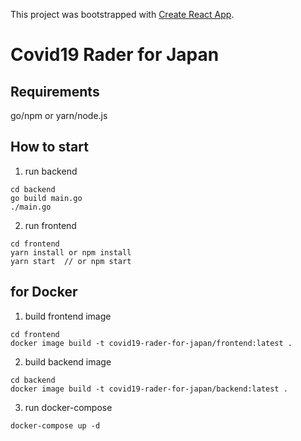 This project was bootstrapped with [Create React App](https://github.com/facebook/create-react-app).

# Covid19 Rader for Japan

## Requirements
go/npm or yarn/node.js

## How to start

1. run backend
```
cd backend
go build main.go
./main.go
```

2. run frontend
```
cd frontend
yarn install or npm install
yarn start  // or npm start
```

## for Docker

1. build frontend image

```
cd frontend
docker image build -t covid19-rader-for-japan/frontend:latest .
```

2. build backend image 

```
cd backend
docker image build -t covid19-rader-for-japan/backend:latest .
```

3. run docker-compose

```
docker-compose up -d
```
